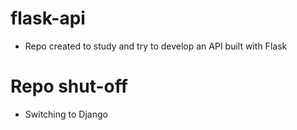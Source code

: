 # flask-api
- Repo created to study and try to develop an API built with Flask

# Repo shut-off
- Switching to Django